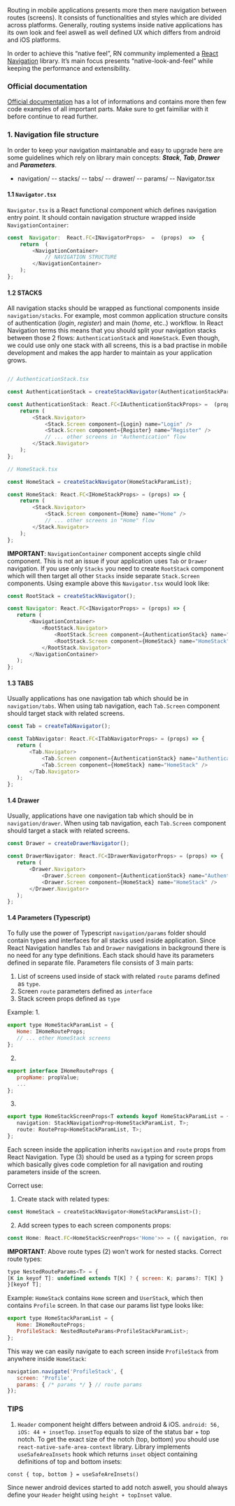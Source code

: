 Routing in mobile applications presents more then mere navigation between routes (screens). It consists of functionalities and styles which are divided across platforms. Generally, routing systems inside native applications has its own look and feel aswell as well defined UX which differs from android and iOS platforms.

In order to achieve this “native feel”, RN community implemented a [React Navigation](https://reactnavigation.org/) library. It’s main focus presents “native-look-and-feel” while keeping the performance and extensibility.

### Official documentation
[Official documentation](https://reactnavigation.org/docs/getting-started) has a lot of informations and contains more then few code examples of all important parts.
Make sure to get faimiliar with it before continue to read further.

### 1. Navigation file structure
In order to keep your navigation maintanable and easy to upgrade  here are some guidelines which rely on library main concepts: ***Stack***, ***Tab***, ***Drawer*** and ***Parameters***.

 - navigation/
	  -- stacks/
	  -- tabs/
	  -- drawer/
	  -- params/
	  -- Navigator.tsx


#### 1.1 `Navigator.tsx`
 `Navigator.tsx` is a React functional component which defines navigation entry point. It should contain navigation structure wrapped inside `NavigationContainer`:


```javascript
const  Navigator:  React.FC<INavigatorProps>  =  (props)  =>  {
	return  (
		<NavigationContainer>
			// NAVIGATION STRUCTURE
		</NavigationContainer>
	);
};
```

#### 1.2 STACKS
All navigation stacks should be wrapped as functional components inside `navigation/stacks`.
For example, most common application structure consits of authentication (*login*, *register*) and main (*home*, etc..) workflow.
In React Navigation terms this means that you should split your navigation stacks between those 2 flows: `AuthenticationStack` and `HomeStack`. Even though, we could use only one stack with all screens, this is a bad practise in mobile development and makes the app harder to maintain as your application grows.

```javascript

// AuthenticationStack.tsx

const AuthenticationStack = createStackNavigator(AuthenticationStackParamList);

const AuthenticationStack: React.FC<IAuthenticationStackProps> =  (props) => {
	return (
		<Stack.Navigator>
			<Stack.Screen component={Login} name="Login" />
			<Stack.Screen component={Register} name="Register" />
			// ... other screens in "Authentication" flow
		</Stack.Navigator>
	);
};

// HomeStack.tsx

const HomeStack = createStackNavigator(HomeStackParamList);

const HomeStack: React.FC<IHomeStackProps> = (props) => {
	return (
		<Stack.Navigator>
			<Stack.Screen component={Home} name="Home" />
			// ... other screens in "Home" flow
		</Stack.Navigator>
	);
};
```

**IMPORTANT**: `NavigationContainer` component accepts single child component. This is not an issue if your application uses `Tab` or `Drawer` navigation. If you use only `Stacks` you need to create `RootStack` component which will then target all other `Stacks` inside separate `Stack.Screen` components.
Using example above this `Navigator.tsx` would look like:

 ```javascript
 const RootStack = createStackNavigator();

const Navigator: React.FC<INavigatorProps> = (props) => {
	return (
		<NavigationContainer>
			<RootStack.Navigator>
				<RootStack.Screen component={AuthenticationStack} name="AuthenticationStack" />
				<RootStack.Screen component={HomeStack} name="HomeStack" />
			</RootStack.Navigator>
		</NavigationContainer>
	);
};
```

#### 1.3 TABS
Usually applications has one navigation tab which should be in `navigation/tabs`. When using tab navigation, each `Tab.Screen` component should target stack with related screens.

 ```javascript
 const Tab = createTabNavigator();

const TabNavigator: React.FC<ITabNavigatorProps> = (props) => {
	return (
		<Tab.Navigator>
			<Tab.Screen component={AuthenticationStack} name="AuthenticationStack" />
			<Tab.Screen component={HomeStack} name="HomeStack" />
		</Tab.Navigator>
	);
};
```

#### 1.4 Drawer
Usually, applications have one navigation tab which should be in `navigation/drawer`. When using tab navigation, each `Tab.Screen` component should target a stack with related screens.

 ```javascript
const Drawer = createDrawerNavigator();

const DrawerNavigator: React.FC<IDrawerNavigatorProps> = (props) => {
	return (
		<Drawer.Navigator>
			<Drawer.Screen component={AuthenticationStack} name="AuthenticationStack" />
			<Drawer.Screen component={HomeStack} name="HomeStack" />
		</Drawer.Navigator>
	);
};
```

#### 1.4 Parameters (Typescript)
To fully use the power of Typescript `navigation/params` folder should contain types and interfaces for all stacks used inside application. Since React Navigation handles `Tab` and `Drawer` navigations in background there is no need for any type definitions.
Each stack should have its parameters defined in separate file. Parameters file consists of 3 main parts:

 1. List of screens used inside of stack with related `route` params defined as `type`.
 2. Screen `route` parameters defined as `interface`
 3. Stack screen props defined as `type`

Example:
 1.

 ```javascript
export type HomeStackParamList = {
	Home: IHomeRouteProps;
	// ... other HomeStack screens
};
```
2.
 ```javascript
export interface IHomeRouteProps {
	propName: propValue;
	...
};
```
3.
 ```typescript
export type HomeStackScreenProps<T extends keyof HomeStackParamList = {
	navigation: StackNavigationProp<HomeStackParamList, T>;
	route: RouteProp<HomeStackParamList, T>;
};
```

Each screen inside the application inherits `navigation` and `route` props from React Navigation. Type (3) should be used as a typing for screen props which basically gives code completion for all navigation and routing parameters inside of the screen.

Correct use:

1. Create stack with related types:
 ```javascript
const HomeStack = createStackNavigator<HomeStackParamsList>();
```

2.  Add screen types to each screen components props:

 ```javascript
const Home: React.FC<HomeStackScreenProps<'Home'>> = ({ navigation, route}) => (...);
```

**IMPORTANT**:
Above route types (2) won't work for nested stacks.
Correct route types:
 ```javascript
type NestedRouteParams<T> = {
[K in keyof T]: undefined extends T[K] ? { screen: K; params?: T[K] } : { screen: K; params: T[K] };
}[keyof T];
```

Example:
`HomeStack` contains `Home` screen and `UserStack`, which then contains `Profile` screen. In that case our params list type looks like:

 ```javascript
export type HomeStackParamList = {
	Home: IHomeRouteProps;
	ProfileStack: NestedRouteParams<ProfileStackParamList>;
};
```

This way we can easily navigate to each screen inside `ProfileStack` from anywhere inside `HomeStack`:

 ```javascript
navigation.navigate('ProfileStack', {
	screen: 'Profile',
	params: { /* params */ } // route params
});
```

### 	TIPS

 1. `Header` component height differs between android & iOS.
`android: 56, iOS: 44 + insetTop`. `insetTop` equals to size of the status bar + top notch.
To get the exact size of the notch (top, bottom) you should use `react-native-safe-area-context` library.
Library implements `useSafeAreaInsets` hook which returns `inset` object containing definitions of top and bottom insets:

`const { top, bottom } = useSafeAreInsets()`

Since newer android devices started to add notch aswell, you should always define your `Header` height using `height + topInset` value.
